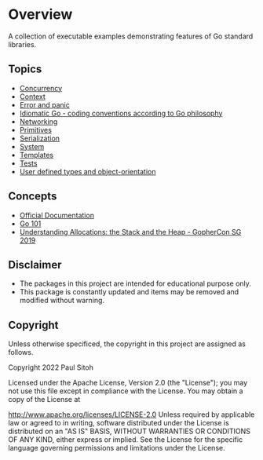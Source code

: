# Overview

A collection of executable examples demonstrating features of Go standard libraries.

## Topics

* [Concurrency](./concurrency/doc/concurrent.md)
* [Context](./context/doc/context.md)
* [Error and panic](./error/doc/error.md)
* [Idiomatic Go - coding conventions according to Go philosophy](./idiomatic/idiomatic.md)
* [Networking](./networking/doc/network.md)
* [Primitives](./primitives/doc/primitives.md)
* [Serialization](./serialization/doc/serialization.md)
* [System](./system/doc/system.md)
* [Templates](./templates/doc/templates.md)
* [Tests](./tests//doc/tests.md)
* [User defined types and object-orientation](./types/doc/types.md)

## Concepts

* [Official Documentation](https://go.dev/doc/)
* [Go 101](https://go101.org/article/101.html)
* [Understanding Allocations: the Stack and the Heap - GopherCon SG 2019](https://www.youtube.com/watch?v=ZMZpH4yT7M0)

## Disclaimer

* The packages in this project are intended for educational purpose only.
* This package is constantly updated and items may be removed and modified without warning.

## Copyright

Unless otherwise specificed, the copyright in this project are assigned as follows.

Copyright 2022 Paul Sitoh

Licensed under the Apache License, Version 2.0 (the "License"); you may not use this file except in compliance with the License. You may obtain a copy of the License at

http://www.apache.org/licenses/LICENSE-2.0
Unless required by applicable law or agreed to in writing, software distributed under the License is distributed on an "AS IS" BASIS, WITHOUT WARRANTIES OR CONDITIONS OF ANY KIND, either express or implied. See the License for the specific language governing permissions and limitations under the License.
